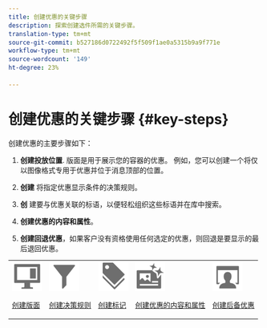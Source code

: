 ```yaml
---
title: 创建优惠的关键步骤
description: 探索创建选件所需的关键步骤。
translation-type: tm+mt
source-git-commit: b527186d0722492f5f509f1ae0a5315b9a9f771e
workflow-type: tm+mt
source-wordcount: '149'
ht-degree: 23%

---
```


# 创建优惠的关键步骤 {#key-steps}

创建优惠的主要步骤如下：

1. **创建投放位置**.
版面是用于展示您的容器的优惠。 例如，您可以创建一个将仅以图像格式专用于优惠并位于消息顶部的位置。

1. **创建** 将指定优惠显示条件的决策规则。

1. **创** 建要与优惠关联的标语，以便轻松组织这些标语并在库中搜索。

1. **创建优惠的内容和属性**。

1. **创建回退优惠**，如果客户没有资格使用任何选定的优惠，则回退是要显示的最后退回优惠。

<table>
<tr>
<td><img src="../../assets/do-not-localize/icon-placement.svg" width="60px"><p><a href="../offer-library/creating-placements.md">创建版面</a></p></td>
<td><img src="../../assets/do-not-localize/icon-rules.svg" width="60px"><p><a href="../offer-library/creating-decision-rules.md">创建决策规则</a></p></td>
<td><img src="../../assets/do-not-localize/icon-tags.svg" width="60px"><p><a href="../offer-library/creating-tags.md">创建标记</a></p></td>
<td><img src="../../assets/do-not-localize/icon-offer.svg" width="60px"><p><a href="../offer-library/creating-personalized-offers.md">创建优惠的内容和属性</a></p></td>
<td><img src="../../assets/do-not-localize/icon-fallback.svg" width="60px"><p><a href="../offer-library/creating-fallback-offers.md">创建后备优惠</a></p></td></tr>
</table>

